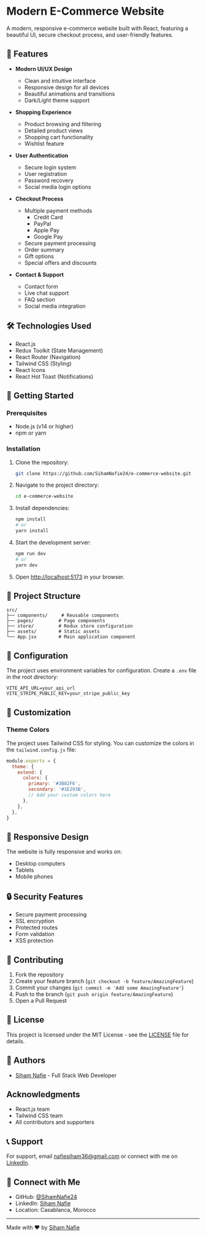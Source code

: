 # Modern E-Commerce Website

A modern, responsive e-commerce website built with React, featuring a beautiful UI, secure checkout process, and user-friendly features.

## 🌟 Features

- **Modern UI/UX Design**
  - Clean and intuitive interface
  - Responsive design for all devices
  - Beautiful animations and transitions
  - Dark/Light theme support

- **Shopping Experience**
  - Product browsing and filtering
  - Detailed product views
  - Shopping cart functionality
  - Wishlist feature

- **User Authentication**
  - Secure login system
  - User registration
  - Password recovery
  - Social media login options

- **Checkout Process**
  - Multiple payment methods
    - Credit Card
    - PayPal
    - Apple Pay
    - Google Pay
  - Secure payment processing
  - Order summary
  - Gift options
  - Special offers and discounts

- **Contact & Support**
  - Contact form
  - Live chat support
  - FAQ section
  - Social media integration

## 🛠️ Technologies Used

- React.js
- Redux Toolkit (State Management)
- React Router (Navigation)
- Tailwind CSS (Styling)
- React Icons
- React Hot Toast (Notifications)

## 🚀 Getting Started

### Prerequisites

- Node.js (v14 or higher)
- npm or yarn

### Installation

1. Clone the repository:
   ```bash
   git clone https://github.com/SihamNafie24/e-commerce-website.git
   ```

2. Navigate to the project directory:
   ```bash
   cd e-commerce-website
   ```

3. Install dependencies:
   ```bash
   npm install
   # or
   yarn install
   ```

4. Start the development server:
   ```bash
   npm run dev
   # or
   yarn dev
   ```

5. Open [http://localhost:5173](http://localhost:5173) in your browser.

## 📁 Project Structure

```
src/
├── components/     # Reusable components
├── pages/         # Page components
├── store/         # Redux store configuration
├── assets/        # Static assets
└── App.jsx        # Main application component
```

## 🔧 Configuration

The project uses environment variables for configuration. Create a `.env` file in the root directory:

```env
VITE_API_URL=your_api_url
VITE_STRIPE_PUBLIC_KEY=your_stripe_public_key
```

## 🎨 Customization

### Theme Colors

The project uses Tailwind CSS for styling. You can customize the colors in the `tailwind.config.js` file:

```js
module.exports = {
  theme: {
    extend: {
      colors: {
        primary: '#3B82F6',
        secondary: '#1E293B',
        // Add your custom colors here
      },
    },
  },
}
```

## 📱 Responsive Design

The website is fully responsive and works on:
- Desktop computers
- Tablets
- Mobile phones

## 🔒 Security Features

- Secure payment processing
- SSL encryption
- Protected routes
- Form validation
- XSS protection

## 🤝 Contributing

1. Fork the repository
2. Create your feature branch (`git checkout -b feature/AmazingFeature`)
3. Commit your changes (`git commit -m 'Add some AmazingFeature'`)
4. Push to the branch (`git push origin feature/AmazingFeature`)
5. Open a Pull Request

## 📝 License

This project is licensed under the MIT License - see the [LICENSE](LICENSE) file for details.

## 👥 Authors

- [Siham Nafie](https://github.com/SihamNafie24) - Full Stack Web Developer

##  Acknowledgments

- React.js team
- Tailwind CSS team
- All contributors and supporters

## 📞 Support

For support, email nafiesiham36@gmail.com or connect with me on [LinkedIn](https://linkedin.com/in/siham-nafie).

## 🔗 Connect with Me

- GitHub: [@SihamNafie24](https://github.com/SihamNafie24)
- LinkedIn: [Siham Nafie](https://linkedin.com/in/siham-nafie)
- Location: Casablanca, Morocco

---

Made with ❤️ by [Siham Nafie](https://github.com/SihamNafie24) 
